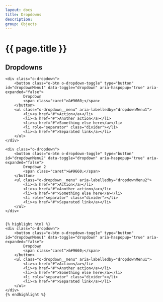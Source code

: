 ```yaml
---
layout: docs
title: Dropdowns
description: 
group: Objects
---
```


# {{ page.title }}

<section id="headings clearfix">
	<h2 class="section__title">Dropdowns</h2>

	<div class="o-dropdown">
		<button class="o-btn o-dropdown-toggle" type="button" id="dropdownMenu1" data-toggle="dropdown" aria-haspopup="true" aria-expanded="false">
			Dropdown
			<span class="caret">&#9660;</span>
		</button>
		<ul class="o-dropdown__menu" aria-labelledby="dropdownMenu1">
			<li><a href="#">Action</a></li>
			<li><a href="#">Another action</a></li>
			<li><a href="#">Something else here</a></li>
			<li role="separator" class="divider"></li>
			<li><a href="#">Separated link</a></li>
		</ul>
	</div>

	<div class="o-dropdown">
		<button class="o-btn o-dropdown-toggle" type="button" id="dropdownMenu2" data-toggle="dropdown" aria-haspopup="true" aria-expanded="false">
			Dropdown 2
			<span class="caret">&#9660;</span>
		</button>
		<ul class="o-dropdown__menu" aria-labelledby="dropdownMenu2">
			<li><a href="#">Action</a></li>
			<li><a href="#">Another action</a></li>
			<li><a href="#">Something else here</a></li>
			<li role="separator" class="divider"></li>
			<li><a href="#">Separated link</a></li>
		</ul>
	</div>

	
	{% highlight html %}
	<div class="o-dropdown">
		<button class="o-btn o-dropdown-toggle" type="button" id="dropdownMenu1" data-toggle="dropdown" aria-haspopup="true" aria-expanded="false">
			Dropdown
			<span class="caret">&#9660;</span>
		</button>
		<ul class="o-dropdown__menu" aria-labelledby="dropdownMenu1">
			<li><a href="#">Action</a></li>
			<li><a href="#">Another action</a></li>
			<li><a href="#">Something else here</a></li>
			<li role="separator" class="divider"></li>
			<li><a href="#">Separated link</a></li>
		</ul>
	</div>
	{% endhighlight %}

</section>